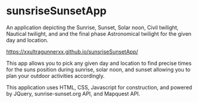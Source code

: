 # sunsriseSunsetApp
An application depicting the Sunrise, Sunset, Solar noon, Civil twilight, Nautical twilight, and and the final phase Astronomical twilight for the given day and location.

https://xxultragunnerxx.github.io/sunsriseSunsetApp/

This app allows you to pick any given day and location to find precise times for the suns position during sunrise, solar noon, and sunset allowing you to plan your outdoor activities accordingly.

This application uses HTML, CSS, Javascript for construction, and powered by JQuery, sunrise-sunset.org API, and Mapquest API.
